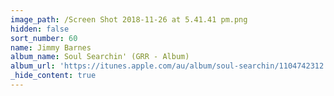 ```yaml
---
image_path: /Screen Shot 2018-11-26 at 5.41.41 pm.png
hidden: false
sort_number: 60
name: Jimmy Barnes
album_name: Soul Searchin' (GRR - Album)
album_url: 'https://itunes.apple.com/au/album/soul-searchin/1104742312'
_hide_content: true
---
```


